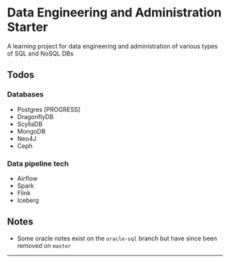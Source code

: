# Data Engineering and Administration Starter

A learning project for data engineering and administration of various types of SQL and NoSQL DBs

## Todos

### Databases

- Postgres [PROGRESS]
- DragonflyDB
- ScyllaDB
- MongoDB
- Neo4J
- Ceph

### Data pipeline tech

- Airflow
- Spark
- Flink
- Iceberg

## Notes

- Some oracle notes exist on the `oracle-sql` branch but have since been removed on `master`

---
